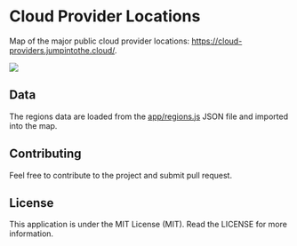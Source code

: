 # Cloud Provider Locations

Map of the major public cloud provider locations: https://cloud-providers.jumpintothe.cloud/.

![](https://where.jumpintothe.cloud/assets/images/map.png)

## Data

The regions data are loaded from the [app/regions.js](https://github.com/GuGuss/cloud-provider-locations/blob/master/app/regions.js) JSON file and imported into the map.

## Contributing

Feel free to contribute to the project and submit pull request.

## License

This application is under the MIT License (MIT). Read the LICENSE for more information.
